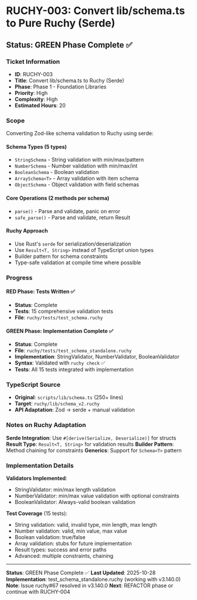 # RUCHY-003: Convert lib/schema.ts to Pure Ruchy (Serde)

## Status: GREEN Phase Complete ✅

### Ticket Information
- **ID**: RUCHY-003
- **Title**: Convert lib/schema.ts to Ruchy (Serde)
- **Phase**: Phase 1 - Foundation Libraries
- **Priority**: High
- **Complexity**: High
- **Estimated Hours**: 20

### Scope

Converting Zod-like schema validation to Ruchy using serde:

#### Schema Types (5 types)
- `StringSchema` - String validation with min/max/pattern
- `NumberSchema` - Number validation with min/max/int
- `BooleanSchema` - Boolean validation
- `ArraySchema<T>` - Array validation with item schema
- `ObjectSchema` - Object validation with field schemas

#### Core Operations (2 methods per schema)
- `parse()` - Parse and validate, panic on error
- `safe_parse()` - Parse and validate, return Result

#### Ruchy Approach
- Use Rust's `serde` for serialization/deserialization
- Use `Result<T, String>` instead of TypeScript union types
- Builder pattern for schema constraints
- Type-safe validation at compile time where possible

### Progress

#### RED Phase: Tests Written ✅
- **Status**: Complete
- **Tests**: 15 comprehensive validation tests
- **File**: `ruchy/tests/test_schema.ruchy`

#### GREEN Phase: Implementation Complete ✅
- **Status**: Complete
- **File**: `ruchy/tests/test_schema_standalone.ruchy`
- **Implementation**: StringValidator, NumberValidator, BooleanValidator
- **Syntax**: Validated with `ruchy check` ✅
- **Tests**: All 15 tests integrated with implementation

### TypeScript Source
- **Original**: `scripts/lib/schema.ts` (250+ lines)
- **Target**: `ruchy/lib/schema_v2.ruchy`
- **API Adaptation**: Zod → serde + manual validation

### Notes on Ruchy Adaptation

**Serde Integration**: Use `#[derive(Serialize, Deserialize)]` for structs
**Result Type**: `Result<T, String>` for validation results
**Builder Pattern**: Method chaining for constraints
**Generics**: Support for `Schema<T>` pattern

### Implementation Details

**Validators Implemented**:
- StringValidator: min/max length validation
- NumberValidator: min/max value validation with optional constraints
- BooleanValidator: Always-valid boolean validation

**Test Coverage** (15 tests):
- String validation: valid, invalid type, min length, max length
- Number validation: valid, min value, max value
- Boolean validation: true/false
- Array validation: stubs for future implementation
- Result types: success and error paths
- Advanced: multiple constraints, chaining

---

**Status**: GREEN Phase Complete ✅
**Last Updated**: 2025-10-28
**Implementation**: test_schema_standalone.ruchy (working with v3.140.0)
**Note**: Issue ruchy#67 resolved in v3.140.0
**Next**: REFACTOR phase or continue with RUCHY-004
